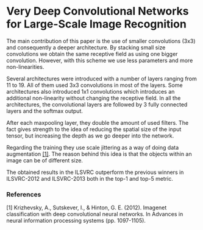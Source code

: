 # Very Deep Convolutional Networks for Large-Scale Image Recognition

The main contribution of this paper is the use of smaller convolutions (3x3) and consequently a deeper architecture. By stacking small size convolutions we obtain the same receptive field as using one bigger convolution. However, with this scheme we use less parameters and more non-linearities.

Several architectures were introduced with a number of layers ranging from 11 to 19. All of them used 3x3 convolutions in most of the layers. Some architectures also introduced 1x1 convolutions which introduces an additional non-linearity without changing the receptive field. In all the architectures, the convolutional layers are followed by 3 fully connected layers and the softmax output.

After each maxpooling layer, they double the amount of used filters. The fact gives strength to the idea of reducing the spatial size of the input tensor, but increasing the depth as we go deeper into the network.

Regarding the training they use scale jittering as a way of doing data augmentation [[1]](http://papers.nips.cc/paper/4824-imagenet-classification-with-deep-convolutional-neural-networks.pdf). The reason behind this idea is that the objects within an image can be of different size.

The obtained results in the ILSVRC outperform the previous winners in ILSVRC-2012 and ILSVRC-2013 both in the top-1 and top-5 metric.

### References
[1] Krizhevsky, A., Sutskever, I., & Hinton, G. E. (2012). Imagenet classification with deep convolutional neural networks. In Advances in neural information processing systems (pp. 1097-1105).

